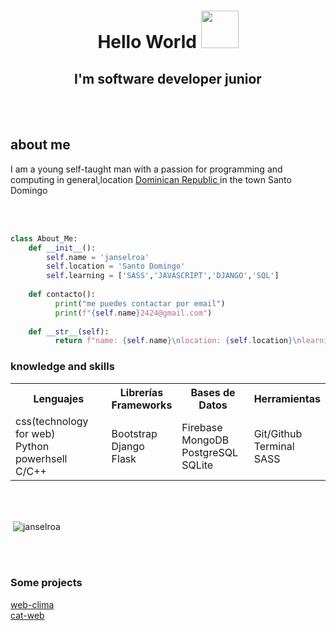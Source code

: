<h1 align="center">Hello World <img src="https://pandanna.com/wp-content/uploads/2019/07/Portada-planeta-Tierra-720x380.png" width="60" height-"60"></h1>
<h2 align="center">I'm software developer junior</h2>
<br><br>
<h2>about me</h2>
<p>I am a young self-taught man with a passion for programming and computing in general,location <a href="https://es.wikipedia.org/wiki/Rep%C3%BAblica_Dominicana">Dominican Republic </a>in the town Santo Domingo</p>
<br><br>

```py
class About_Me:
    def __init__(): 
        self.name = 'janselroa'
        self.location = 'Santo Domingo'
        self.learning = ['SASS','JAVASCRIPT','DJANGO','SQL']
        
    def contacto():
          print("me puedes contactar por email")
          print(f"{self.name}2424@gmail.com")
    
    def __str__(self):
          return f"name: {self.name}\nlocation: {self.location}\nlearning {self.learning}"
```
<h3>knowledge and skills</h3>
<table>
  <tbody><tr>
    <th>Lenguajes</th>
    <th>Librerías<br>Frameworks</th>
    <th>Bases de Datos</th>
    <th>Herramientas</th>
  </tr>
  <tr>
    <td>
      css(technology for web)<br>
      Python<br>
      powerhsell<br>
      C/C++
    </td>
    <td>
      Bootstrap<br>
      Django<br>
      Flask
    </td>
    <td>
      Firebase<br>
      MongoDB<br>
      PostgreSQL<br>
      SQLite
    </td>
    <td>
      Git/Github<br>
      Terminal<br>
      SASS
    </td>
  </tr>
</tbody></table>
<br><br>
<p>&nbsp;<img align="center" src="https://github-readme-stats.vercel.app/api?username=janselroa&show_icons=true&locale=en" alt="janselroa" /></p>
<br><br>
<h3>Some projects</h3>
<a href="https://github.com/janselroa/web-clima">web-clima</a><br>
<a href="https://github.com/janselroa/cat-web">cat-web</a>
